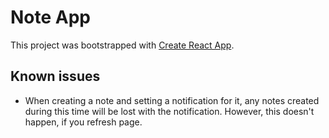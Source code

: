 # Note App

This project was bootstrapped with [Create React App](https://github.com/facebook/create-react-app).

## Known issues

- When creating a note and setting a notification for it, any notes created during this time will be lost with the notification. However, this doesn't happen, if you refresh page.

